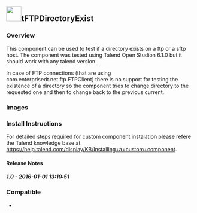 ## <img src='./logo.jpg' width='40' height='40'>tFTPDirectoryExist

### Overview
This component can be used to test if a directory exists on a ftp or a sftp host. The component was tested using Talend Open Studion 6.1.0 but it should work with any talend version.

In case of FTP connections (that are using com.enterprisedt.net.ftp.FTPClient) there is no support for testing the existence of a directory so the component tries to change directory to the requested one and then to change back to the previous current.
### Images



### Install Instructions
For detailed steps required for custom component instalation please refere the Talend knowledge base at https://help.talend.com/display/KB/Installing+a+custom+component.


#### Release Notes

##### 1.0 - 2016-01-01 13:10:51

### Compatible
 -
